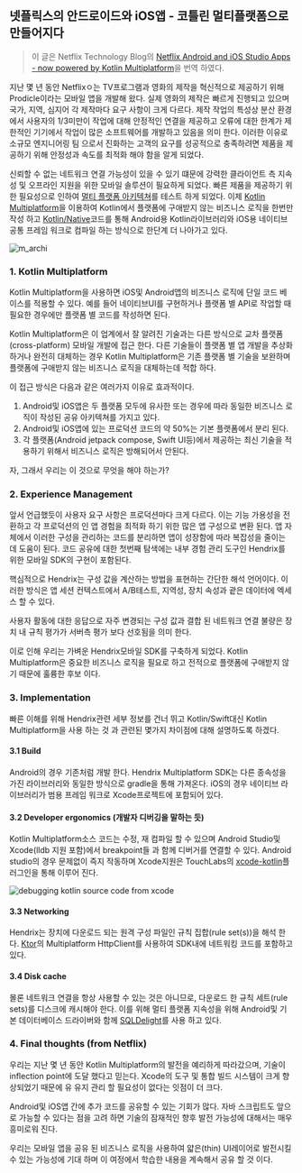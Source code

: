## 넷플릭스의 안드로이드와 iOS앱 - 코틀린 멀티플랫폼으로 만들어지다 

> 이 글은 Netflix Technology Blog의 [Netflix Android and iOS Studio Apps - now powered by Kotlin Multiplatform](https://netflixtechblog.com/netflix-android-and-ios-studio-apps-kotlin-multiplatform-d6d4d8d25d23)을 번역 하였다. 

지난 몇 년 동안 Netflixㅇ는 TV프로그램과 영화의 제작을 혁신적으로 제공하기 위해 Prodicle이라는 모바일 앱을 개발해 왔다. 실제 영화의 제작은 빠르게 진행되고 있으며 국가, 지역, 심지어 각 제작마다 요구 사항이 크게 다르다. 제작 작업의 특성상 분산 환경에서 사용자의 1/3미만이 작업에 대해 안정적인 연결을 제공하고 오류에 대한 한계가 제한적인 기기에서 작업이 많은 소프트웨어를 개발하고 있음을 의미 한다. 이러한 이유로 소규모 엔지니어링 팀 으로서 진화하는 고객의 요구를 성공적으로 충족하려면 제품을 제공하기 위해 안정성과 속도를 최적화 해야 함을 알게 되었다. 

신뢰할 수 없는 네트워크 연결 가능성이 있을 수 있기 떄문에 강력한 클라이언트 측 지속성 및 오프라인 지원을 위한 모바일 솔루션이 필요하게 되었다. 빠른 제품을 제공하기 위한 필요성으로 인하여 [멀티 플랫폼 아키텍쳐](https://netflixtechblog.com/making-our-android-studio-apps-reactive-with-ui-components-redux-5e37aac3b244)를 테스트 하게 되었다. 이제 [Kotlin Multiplatform](https://kotlinlang.org/lp/mobile/)을 이용하여 Kotlin에서 플랫폼에 구애받지 않는 비즈니스 로직을 한번만 작성 하고 [Kotlin/Native](https://kotlinlang.org/docs/reference/native-overview.html)코드를 통해 Android용 Kotlin라이브러리와 iOS용 네이티브 공통 프레임 워크로 컴파일 하는 방식으로 한단계 더 나아가고 있다. 

![m_archi](https://miro.medium.com/max/700/1*p4iArxP5Q8XEcBmDPHchtw.png)

### 1. Kotlin Multiplatform

Kotlin Multiplatform을 사용하면 iOS및 Android앱의 비즈니스 로직에 단일 코드 베이스를 적용할 수 있다. 예를 들어 네이티브UI를 구현하거나 플랫폼 별 API로 작업할 때 필요한 경우에만 플랫폼 별 코드를 작성하면 된다. 

Kotlin Multiplatform은 이 업계에서 잘 알려진 기술과는 다른 방식으로 교차 플랫폼(cross-platform) 모바일 개발에 접근 한다. 다른 기술들이 플랫폼 별 앱 개발을 추상화하거나 완전히 대체하는 경우 Kotlin Multiplatform은 기존 플랫폼 별 기술을 보완하며 플랫폼에 구애받지 않는 비즈니스 로직을 대체하는데 적합 하다. 

이 접근 방식은 다음과 같은 여러가지 이유로 효과적이다.

1. Android및 iOS앱은 두 플랫폼 모두에 유사한 또는 경우에 따라 동일한 비즈니스 로직이 작성된 공유 아키텍쳐를 가지고 있다. 
2. Android및 iOS앱에 있는 프로덕션 코드의 약 50%는 기본 플랫폼에서 분리 된다. 
3. 각 플랫폼(Android jetpack compose, Swift UI등)에서 제공하는 최신 기술을 적용하기 위해서 비즈니스 로직은 방해되어서 안된다. 

자, 그래서 우리는 이 것으로 무엇을 해야 하는가? 

### 2. Experience Management 

앞서 언급했듯이 사용자 요구 사항은 프로덕션마다 크게 다르다. 이는 기능 가용성을 전환하고 각 프로덕션의 인 앱 경험을 최적화 하기 위한 많은 앱 구성으로 변환 된다. 앱 자체에서 이러한 구성을 관리하는 코드를 분리하면 앱이 성장함에 따라 복잡성을 줄이는 데 도움이 된다. 코드 공유에 대한 첫번째 탐색에는 내부 경험 관리 도구인 Hendrix를 위한 모바일 SDK의 구현이 포함된다. 

핵심적으로 Hendrix는 구성 값을 계산하는 방법을 표현하는 간단한 해석 언어이다. 이러한 방식은 앱 세션 컨텍스트에서 A/B테스트, 지역성, 장치 속성과 괕은 데이터에 엑세스 할 수 있다. 

사용자 활동에 대한 응답으로 자주 변경되는 구성 값과 결합 된 네트워크 연결 불량은 장치 내 규칙 평가가 서버측 평가 보다 선호됨을 의미 한다. 

이로 인해 우리는 가벼운 Hendrix모바일 SDK를 구축하게 되었다. Kotlin Multiplatform은 중요한 비즈니스 로직을 필요로 하고 전적으로 플랫폼에 구애받지 않기 때문에 훌륭한 후보 이다. 

### 3. Implementation

빠른 이해를 위해 Hendrix관련 세부 정보를 건너 뛰고 Kotlin/Swift대신 Kotlin Multiplatform을 사용 하는 것 과 관련된 몇가지 차이점에 대해 설명하도록 하겠다. 

#### 3.1 Build

Android의 경우 기존처럼 개발 한다. Hendrix Multiplatform SDK는 다른 종속성을 가진 라이브러리와 동일한 방식으로 gradle을 통해 가져온다. iOS의 경우 네이티브 라이브러리가 범용 프레임 워크로 Xcode프로젝트에 포함되어 있다. 

#### 3.2 Developer ergonomics (개발자 디버깅을 말하는 듯)

Kotlin Multiplatform소스 코드는 수정, 재 컴파일 할 수 있으며 Android Studio및 Xcode(lldb 지원 포함)에서 breakpoint들 과 함께 디버거를 연결할 수 있다. Android studio의 경우 문제없이 즉지 작동하며 Xcode지원은 TouchLabs의 [xcode-kotlin](https://github.com/touchlab/xcode-kotlin)플러그인을 통해 이루어 진다. 

![debugging kotlin source code from xcode](https://miro.medium.com/max/700/0*whpdb2hoa55wg_uo)

#### 3.3 Networking

Hendrix는 장치에 다운로드 되는 원격 구성 파일인 규칙 집합(rule set(s))을 해석 한다. [Ktor](https://ktor.io/)의 Multiplatform HttpClient를 사용하여 SDK내에 네트워킹 코드를 포함하고 있다. 

#### 3.4 Disk cache

몰론 네트워크 연결을 항상 사용할 수 있는 것은 아니므로, 다운로드 한 규칙 세트(rule sets)를 디스크에 캐시해야 한다. 이를 위해 멀티 플랫폼 지속성을 위해 Android및 기본 데이터베이스 드라이버와 함께 [SQLDelight](https://cashapp.github.io/sqldelight/)를 사용 하고 있다. 

### 4. Final thoughts (from Netflix)

우리는 지난 몇 년 동안 Kotlin Multiplatform의 발전을 예리하게 따라갔으며, 기술이 inflection point에 도달 했다고 믿는다. Xcode의 도구 및 통합 빌드 시스템이 크게 향상되었기 때문에 유 유지 관리 할 필요성이 없다는 잇점이 더 크다. 

Android및 iOS앱 간에 추가 코드를 공유할 수 있는 기회가 많다. 자바 스크립트도 앞으로 가능할 수 있다는 점을 고려 하면 기술의 잠재적인 향후 발전 가능성에 대해서는 매우 흥미로워 진다. 

우리는 모바일 앱을 공유 된 비즈니스 로직을 사용하여 얇은(thin) UI레이어로 발전시킬 수 있는 가능성에 기대 하며 이 여정에서 학습한 내용을 계속해서 공유 할 것 이다. 